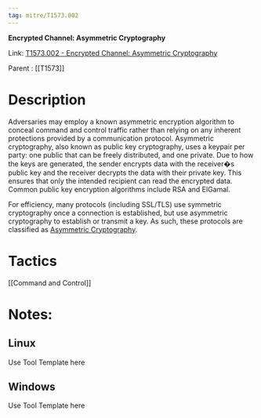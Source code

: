```yaml
---
tag: mitre/T1573.002
---
```


**Encrypted Channel: Asymmetric Cryptography**

Link: [T1573.002 - Encrypted Channel: Asymmetric Cryptography](https://attack.mitre.org/techniques/T1573/002)

Parent : [[T1573]]


# Description

Adversaries may employ a known asymmetric encryption algorithm to conceal command and control traffic rather than relying on any inherent protections provided by a communication protocol. Asymmetric cryptography, also known as public key cryptography, uses a keypair per party: one public that can be freely distributed, and one private. Due to how the keys are generated, the sender encrypts data with the receiver�s public key and the receiver decrypts the data with their private key. This ensures that only the intended recipient can read the encrypted data. Common public key encryption algorithms include RSA and ElGamal.

For efficiency, many protocols (including SSL/TLS) use symmetric cryptography once a connection is established, but use asymmetric cryptography to establish or transmit a key. As such, these protocols are classified as [Asymmetric Cryptography](https://attack.mitre.org/techniques/T1573/002).

# Tactics


[[Command and Control]]


# Notes:

## Linux

Use Tool Template here

## Windows

Use Tool Template here